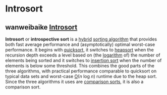 # Introsort



## wanweibaike [Introsort](https://en.wanweibaike.com/wiki-Introsort)

**Introsort** or **introspective sort** is a [hybrid](https://en.wanweibaike.com/wiki-Hybrid_algorithm) [sorting algorithm](https://en.wanweibaike.com/wiki-Sorting_algorithm) that provides both fast average performance and (asymptotically) optimal worst-case performance. It begins with [quicksort](https://en.wanweibaike.com/wiki-Quicksort), it switches to [heapsort](https://en.wanweibaike.com/wiki-Heapsort) when the recursion depth exceeds a level based on (the [logarithm](https://en.wanweibaike.com/wiki-Logarithm) of) the number of elements being sorted and it switches to [insertion sort](https://en.wanweibaike.com/wiki-Insertion_sort) when the number of elements is below some threshold. This combines the good parts of the three algorithms, with practical performance comparable to quicksort on typical data sets and worst-case [O](https://en.wanweibaike.com/wiki-Big-O_notation)(*n* log *n*) runtime due to the heap sort. Since the three algorithms it uses are [comparison sorts](https://en.wanweibaike.com/wiki-Comparison_sort), it is also a comparison sort.